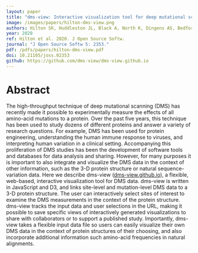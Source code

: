 ```yaml
---
layout: paper
title: "dms-view: Interactive visualization tool for deep mutational scanning data"
image: /images/papers/hilton-dms-view.png
authors: Hilton SK, Huddleston JL, Black A, North K, Dingens AS, Bedford T, Bloom JD.
year: 2020
ref: Hilton et al. 2020. J Open Source Softw.
journal: "J Open Source Softw 5: 2353."
pdf: /pdfs/papers/hilton-dms-view.pdf
doi: 10.21105/joss.02353
github: https://github.com/dms-view/dms-view.github.io
---
```


# Abstract

The high-throughput technique of deep mutational scanning (DMS) has recently made it possible to experimentally measure the effects of all amino-acid mutations to a protein. Over the past five years, this technique has been used to study dozens of different proteins and answer a variety of research questions. For example, DMS has been used for protein engineering, understanding the human immune response to viruses, and interpreting human variation in a clinical setting. Accompanying this proliferation of DMS studies has been the development of software tools and databases for data analysis and sharing. However, for many purposes it is important to also integrate and visualize the DMS data in the context of other information, such as the 3-D protein structure or natural sequence-variation data. Here we describe dms-view ([dms-view.github.io](https://dms-view.github.io)), a flexible, web-based, interactive visualization tool for DMS data. dms-view is written in JavaScript and D3, and links site-level and mutation-level DMS data to a 3-D protein structure. The user can interactively select sites of interest to examine the DMS measurements in the context of the protein structure. dms-view tracks the input data and user selections in the URL, making it possible to save specific views of interactively generated visualizations to share with collaborators or to support a published study. Importantly, dms-view takes a flexible input data file so users can easily visualize their own DMS data in the context of protein structures of their choosing, and also incorporate additional information such amino-acid frequencies in natural alignments.
